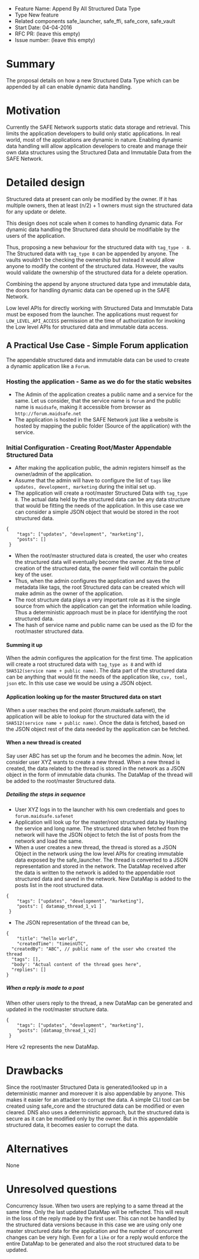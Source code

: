 - Feature Name: Append By All Structured Data Type
- Type New feature
- Related components safe_launcher, safe_ffi, safe_core, safe_vault
- Start Date: 04-04-2016
- RFC PR: (leave this empty)
- Issue number: (leave this empty)

# Summary

The proposal details on how a new Structured Data Type which can be appended by all
can enable dynamic data handling.

# Motivation

Currently the SAFE Network supports static data storage and retrieval. This limits
the application developers to build only static applications. In real world, most of
the applications are dynamic in nature. Enabling dynamic data handling will allow
application developers to create and manage their own data structures using the
Structured Data and Immutable Data from the SAFE Network.

# Detailed design

Structured data at present can only be modified by the owner. If it has multiple owners,
then at least (n/2) + 1 owners must sign the structured data for any update or delete.

This design does not scale when it comes to handling dynamic data. For dynamic data
handling the Structured data should be modifiable by the users of the application.

Thus, proposing a new behaviour for the structured data with `tag_type - 8`. The Structured
data with `tag_type 8` can be appended by anyone. The vaults wouldn't be checking the
ownership but instead it would allow anyone to modify the content of the structured data.
However, the vaults would validate the ownership of the structured data for a delete operation.

Combining the append by anyone structured data type and immutable data, the doors for handling dynamic
data can be opened up in the SAFE Network.

Low level APIs for directly working with Structured Data and Immutable Data must be exposed
from the launcher. The applications must request for `LOW_LEVEL_API_ACCESS` permission at
the time of authorization for invoking the Low level APIs for structured data and
immutable data access.

## A Practical Use Case - Simple Forum application

The appendable structured data and immutable data can be used to create a dynamic
application like a `Forum`.

### Hosting the application - Same as we do for the static websites
- The Admin of the application creates a public name and a service for the same. Let us consider,
that the service name is `forum` and the public name is `maidsafe`, making it accessible
from browser as `http://forum.maidsafe.net`
- The application is hosted in the SAFE Network just like a website is hosted by mapping
the public folder (Source of the application) with the service.

### Initial Configuration - Creating Root/Master Appendable Structured Data
- After making the application public, the admin registers himself as the owner/admin of the application.
- Assume that the admin will have to configure the list of `tags` like `updates, development, marketing`
during the initial set up.
- The application will create a root/master Structured Data with `tag_type 8`. The actual data held
by the structured data can be any data structure that would be fitting the needs of
the application. In this use case we can consider a simple JSON object that would be stored
in the root structured data.
```
{
	"tags": ["updates", "development", "marketing"],
 	"posts": []
 }
```
- When the root/master structured data is created, the user who creates the structured data
will eventually become the owner. At the time of creation of the structured data, the owner field will
contain the public key of the user.
- Thus, when the admin configures the application and saves the metadata like tags, the root
Structured data can be created which will make admin as the owner of the application.
- The root structure data plays a very important role as it is the single source from which the
application can get the information while loading. Thus a deterministic approach must be in place
for identifying the root structured data.
- The hash of service name and public name can be used as the ID for the root/master structured data.

#### Summing it up
When the admin configures the application for the first time. The application will create a root
structured data with `tag_type as 8` and with id `SHA512(service name + public name)`.
The data part of the structured data can be anything that would fit the needs of the application like,
`csv, toml, json` etc. In this use case we would be using a JSON object.

#### Application looking up for the master Structured data on start
When a user reaches the end point (forum.maidsafe.safenet), the application will be able to lookup
for the structured data with the id `SHA512(service name + public name)`. Once the data
is fetched, based on the JSON object rest of the data needed by the application can be fetched.

#### When a new thread is created
Say user ABC has set up the forum and he becomes the admin. Now, let consider user XYZ wants to create
a new thread. When a new thread is created, the data related to the thread is stored in the network
as a JSON object in the form of immutable data chunks. The DataMap of the thread will be added to the
root/master Structured data.

##### Detailing the steps in sequence
- User XYZ logs in to the launcher with his own credentials and goes to `forum.maidsafe.safenet`
- Application will look up for the master/root structured data by Hashing the service and long name.
The structured data when fetched from the network will have the JSON object to fetch the list of posts
from the network and load the same.
- When a user creates a new thread, the thread is stored as a JSON Object in the network using
the low level APIs for creating immutable data exposed by the safe_launcher. The thread is converted to a
JSON representation and stored in the network. The DataMap received after the data is written to the network
 is added to the appendable root structured data and saved in the network. New DataMap is added to the
 posts list in the root structured data.
```
{
	"tags": ["updates", "development", "marketing"],
 	"posts": [ datamap_thread_1_v1 ]
 }
```
- The JSON representation of the thread can be,
```
{
 	"title": "hello world",
 	"createdTime": "timeinUTC",
  "createdBy": "ABC", // public name of the user who created the thread
  "tags": [],
  "body': "Actual content of the thread goes here",
  "replies": []
}
```
##### When a reply is made to a post
When other users reply to the thread, a new DataMap can be generated and updated
in the root/master structure data.
```
{
	"tags": ["updates", "development", "marketing"],
 	"posts": [datamap_thread_1_v2]
 }
 ```
Here v2 represents the new DataMap.


# Drawbacks

Since the root/master Structured Data is generated/looked up in a deterministic manner
and moreover it is also appendable by anyone. This makes it easier for an attacker to corrupt
the data. A simple CLI tool can be created using safe_core and the structured data can be modified or even cleared.
DNS also uses a deterministic approach, but the structured data is secure as it can be modified only by the owner.
But in this appendable structured data, it becomes easier to corrupt the data.


# Alternatives

None

# Unresolved questions

Concurrency Issue. When two users are replying to a same thread at the same time.
Only the last updated DataMap will be reflected. This will result in the loss of the
reply made by the first user. This can not be handled by the structured data versions because in this
case we are using only one master structured data for the application and the number of concurrent
changes can be very high. Even for a `like` or for a reply would enforce the entire DataMap
to be generated and also the root structured data to be updated.
